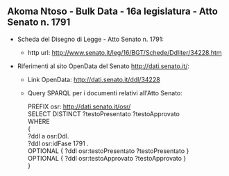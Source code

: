 ## Akoma Ntoso - Bulk Data - 16a legislatura - Atto Senato n. 1791 ##

* Scheda del Disegno di Legge - Atto Senato n. 1791:
	* http url: http://www.senato.it/leg/16/BGT/Schede/Ddliter/34228.htm

* Riferimenti al sito OpenData del Senato http://dati.senato.it/:
	* Link OpenData: http://dati.senato.it/ddl/34228
	* Query SPARQL per i documenti relativi all'Atto Senato:

        PREFIX osr: <http://dati.senato.it/osr/>  
		SELECT DISTINCT ?testoPresentato ?testoApprovato  
		WHERE  
		{  
		    ?ddl a osr:Ddl.  
		    ?ddl osr:idFase 1791 .  
		    OPTIONAL { ?ddl osr:testoPresentato ?testoPresentato }  
		    OPTIONAL { ?ddl osr:testoApprovato ?testoApprovato }  
		}
		